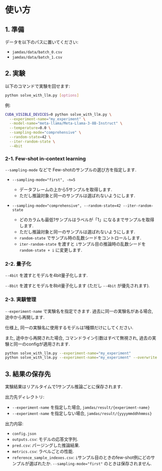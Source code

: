 # 使い方

## 1. 準備
データを以下のパスに置いてください:

- `jamdas/data/batch_0.csv`
- `jamdas/data/batch_1.csv`


## 2. 実験

以下のコマンドで実験を回せます:

```bash
python solve_with_llm.py [options]
```

例:
```bash
CUDA_VISIBLE_DEVICES=0 python solve_with_llm.py \
  --experiment-name="my_experiment" \
  --model-name="meta-llama/Meta-Llama-3-8B-Instruct" \
  --temperature=0.0 \
  --sampling-mode="comprehensive" \
  --random-state=42 \
  --iter-random-state \
  --4bit
```

### 2-1. Few-shot in-context learning

`--sampling-mode` などで Few-shotのサンプルの選び方を指定します.

- `--sampling-mode="first", -n=5`
  - データフレームの上から5サンプルを取得します.
  - ただし推論対象と同一のサンプルは選ばれないようにします.

- `--sampling-mode="comprehensive", --random-state=42 --iter-random-state`
  - どのカラムも最低1サンプルはラベルが「1」になるまでサンプルを取得します.
  - ただし推論対象と同一のサンプルは選ばれないようにします.
  - `random-state` でサンプル時の乱数シードをコントロールします.
  - `iter-random-state` を渡すと `i`サンプル目の推論時の乱数シードを `random-state + i` に変更します.

### 2-2. 量子化

`--4bit` を渡すとモデルを4bit量子化します.

`--8bit` を渡すとモデルを8bit量子化します (ただし `--4bit` が優先されます).

### 2-3. 実験管理

`--experiment-name` で実験名を指定できます. 過去に同一の実験名がある場合, 途中から再開します.

仕様上, 同一の実験名に使用するモデルは1種類だけにしてください.

また, 途中から再開された場合, コマンドライン引数はすべて無視され, 過去の実験と同一のconfigが適用されます.

```bash
python solve_with_llm.py --experiment-name="my_experiment"
python solve_with_llm.py --experiment-name="my_experiment" --overwrite # 最初からやり直す場合
```



## 3. 結果の保存先

実験結果はリアルタイムで1サンプル推論ごとに保存されます.

出力先ディレクトリ:
- `--experiment-name` を指定した場合, `jamdas/result/{experiment-name}`
- `--experiment-name` を指定しない場合, `jamdas/result/{yyyymmddhhmmss}`

出力内容:
- `config.json`
- `outputs.csv`: モデルの応答文字列.
- `pred.csv`: パージングした推論結果.
- `metrics.csv`: ラベルごとの性能.
- `reference_sample_indexes.csv`: `i`サンプル目のときのfew-shot例にどのサンプルが選ばれたか. `--sampling-mode="first"` のときは保存されません.